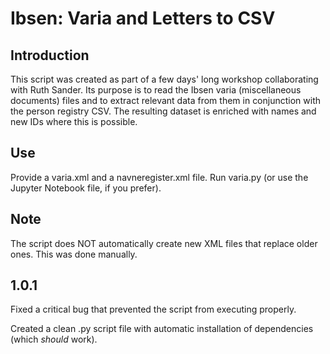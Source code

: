 # Ibsen: Varia and Letters to CSV
## Introduction
This script was created as part of a few days' long workshop collaborating with Ruth Sander. Its purpose is to read the Ibsen varia (miscellaneous documents) files and to extract relevant data from them in conjunction with the person registry CSV. The resulting dataset is enriched with names and new IDs where this is possible.

## Use
Provide a varia.xml and a navneregister.xml file. Run varia.py (or use the Jupyter Notebook file, if you prefer).

## Note
The script does NOT automatically create new XML files that replace older ones. This was done manually.

## 1.0.1
Fixed a critical bug that prevented the script from executing properly.

Created a clean .py script file with automatic installation of dependencies (which *should* work).

